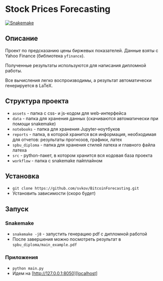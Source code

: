 
# Stock Prices Forecasting

[![Snakemake](https://img.shields.io/badge/snakemake-≥5.6.0-brightgreen.svg?style=flat)](https://snakemake.readthedocs.io)

## Описание

Проект по предсказанию цены биржевых показателей. Данные взяты с Yahoo Finance (библиотека `yfinance`).

Полученные результаты используются для написания дипломной работы. 

Все вычисления легко воспроизводимы, а результат автоматически генерируется в LaTeX. 

## Структура проекта

- `assets` - папка с css- и js-кодом для web-интерфейса
- `data` - папка для хранения данных (скачиваются автоматически при помощи snakemake)
- `notebooks` - папка для хранения Jupyter-ноутбуков
- `reports` - папка, в которой хранится вся информация, необходимая для отчетов: результаты прогнозов, графики, латех
- `spbu_diploma` - папка для хранения стилей латеха и главного файла латеха
- `src` - python-пакет, в котором хранится вся кодовая база проекта  
- `workflow` - папка с snakemake пайплайном

## Установка
- `git clone https://github.com/svkov/BitcoinForecasting.git`
- Установить зависимости (скоро будет)

## Запуск

### Snakemake

- `snakemake -j8` - запустить генерацию pdf с дипломной работой
- После завершения можно посмотреть результат в `spbu_diploma/main_example.pdf`

### Приложения
- `python main.py`
- Идем на [http://127.0.0.1:8050][localhost]



[localhost]: http://127.0.0.1:8050